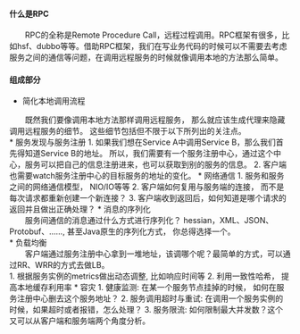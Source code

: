 #### 什么是RPC
<div style="text-indent:2em">RPC的全称是Remote Procedure Call，远程过程调用。RPC框架有很多，比如hsf、dubbo等等。借助RPC框架，我们在写业务代码的时候可以不需要去考虑服务之间的通信等问题，在调用远程服务的时候就像调用本地的方法那么简单。</div>

#### 组成部分
* 简化本地调用流程
<div style="text-indent:2em">既然我们要像调用本地方法那样调用远程服务， 那么就应该生成代理来隐藏调用远程服务的细节。 这些细节包括但不限于以下所列出的关注点。</div>
* 服务发现与服务注册
    1. 如果我们想在Service A中调用Service B，那么我们首先得知道Service B的地址。 所以，我们需要有一个服务注册中心，通过这个中心，服务可以把自己的信息注册进来，也可以获取到别的服务的信息。
    2. 客户端也需要watch服务注册中心的目标服务的地址的变化。
* 网络通信
    1. 服务和服务之间的网络通信模型， NIO/IO等等
    2. 客户端如何复用与服务端的连接， 而不是每次请求都重新创建一个新连接？
    3. 客户端收到返回后，如何知道是哪个请求的返回并且做出正确处理？
* 消息的序列化
<div style="text-indent:2em">服务间通信的消息通过什么方式进行序列化？ hessian，XML、JSON、Protobuf、……, 甚至Java原生的序列化方式， 你总得选择一个。</div>
* 负载均衡
<div style="text-indent:2em">客户端通过服务注册中心拿到一堆地址，该调哪个呢？最简单的方式，可以通过RR、WRR的方式去做LB。</div>
    1. 根据服务实例的metrics做出动态调整, 比如响应时间等
    2. 利用一致性哈希， 提高本地缓存利用率
* 容灾
    1. 健康监测: 在某一个服务节点挂掉的时候， 如何在服务注册中心删去这个服务地址？
    2. 服务调用超时与重试: 在调用一个服务实例的时候，如果超时或者报错，怎么处理？
    3. 服务限流: 如何限制最大并发数？这个又可以从客户端和服务端两个角度分析。
